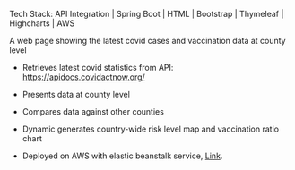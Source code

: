  
Tech Stack: API Integration | Spring Boot | HTML | Bootstrap | Thymeleaf | Highcharts | AWS

 
A web page showing the latest covid cases and vaccination data at county level

* Retrieves latest covid statistics from API: https://apidocs.covidactnow.org/  

* Presents data at county level

* Compares data against other counties

* Dynamic generates country-wide risk level map and vaccination ratio chart  

* Deployed on AWS with elastic beanstalk service, [Link](http://covidaround.us-east-2.elasticbeanstalk.com/).

